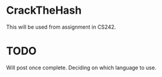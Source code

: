 # CrackTheHash
This will be used from assignment in CS242.

# TODO
Will post once complete.
Deciding on which language to use.
